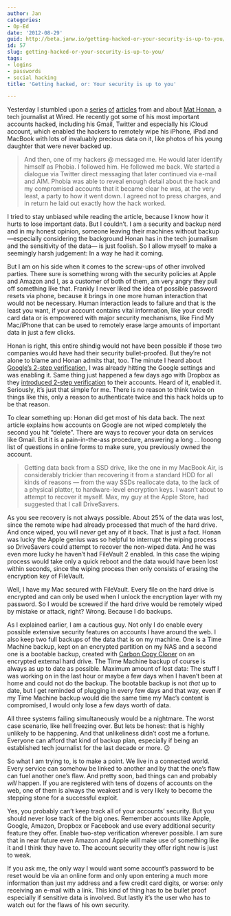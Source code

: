 ```yaml
---
author: Jan
categories:
- Op-Ed
date: '2012-08-29'
guid: http://beta.janw.io/getting-hacked-or-your-security-is-up-to-you/
id: 57
slug: getting-hacked-or-your-security-is-up-to-you/
tags:
- logins
- passwords
- social hacking
title: 'Getting hacked, or: Your security is up to you'

---
```


Yesterday I stumbled upon a [series](http://www.wired.com/2012/08/apple-amazon-mat-honan-hacking/) [of](http://www.slate.com/articles/technology/technology/2012/08/mat_honan_the_four_things_you_need_to_do_right_now_to_avoid_getting_hacked_.html) [articles](http://www.wired.com/2012/08/mat-honan-data-recovery/) from and about [Mat Honan](http://www.wired.com/gadgetlab/author/mathonan/), a tech journalist at Wired. He recently got some of his most important accounts hacked, including his Gmail, Twitter and especially his iCloud account, which enabled the hackers to remotely wipe his iPhone, iPad and MacBook with lots of invaluably precious data on it, like photos of his young daughter that were never backed up.

> And then, one of my hackers @ messaged me. He would later identify himself as Phobia. I followed him. He followed me back. We started a dialogue via Twitter direct messaging that later continued via e-mail and AIM. Phobia was able to reveal enough detail about the hack and my compromised accounts that it became clear he was, at the very least, a party to how it went down. I agreed not to press charges, and in return he laid out exactly how the hack worked.

I tried to stay unbiased while reading the article, because I know how it hurts to lose important data. But I couldn’t. I am a security and backup nerd and in my honest opinion, someone leaving their machines without backup —especially considering the background Honan has in the tech journalism and the sensitivity of the data— is just foolish. So I allow myself to make a seemingly harsh judgement: In a way he had it coming.

<!--more-->

But I am on his side when it comes to the screw-ups of other involved parties. There sure is something wrong with the security policies at Apple and Amazon and I, as a customer of both of them, am very angry they pull off something like that. Frankly I never liked the idea of possible password resets via phone, because it brings in one more human interaction that would not be necessary. Human interaction leads to failure and that is the least you want, if your account contains vital information, like your credit card data or is empowered with major security mechanisms, like Find My Mac/iPhone that can be used to remotely erase large amounts of important data in just a few clicks.

Honan is right, this entire shindig would not have been possible if those two companies would have had their security bullet-proofed. But they’re not alone to blame and Honan admits that, too. The minute I heard about [Google’s 2-step verification](https://support.google.com/accounts/bin/answer.py?hl=en&answer=180744&topic=1056283&rd=1), I was already hitting the Google settings and was enabling it. Same thing just happened a few days ago with Dropbox as they [introduced 2-step verification](https://blog.dropbox.com/index.php/another-layer-of-security-for-your-dropbox-account/) to their accounts. Heard of it, enabled it. Seriously, it’s just that simple for me. There is no reason to think twice on things like this, only a reason to authenticate twice and this hack holds up to be that reason.

To clear something up: Honan did get most of his data back. The next article explains how accounts on Google are not wiped completely the second you hit “delete”. There are ways to recover your data on services like Gmail. But it is a pain-in-the-ass procedure, answering a long … looong list of questions in online forms to make sure, you previously owned the account.

> Getting data back from a SSD drive, like the one in my MacBook Air, is considerably trickier than recovering it from a standard HDD for all kinds of reasons — from the way SSDs reallocate data, to the lack of a physical platter, to hardware-level encryption keys. I wasn’t about to attempt to recover it myself. Max, my guy at the Apple Store, had suggested that I call DriveSavers.

As you see recovery is not always possible. About 25% of the data was lost, since the remote wipe had already processed that much of the hard drive. And once wiped, you will _never_ get any of it back. That is just a fact. Honan was lucky the Apple genius was so helpful to interrupt the wiping process so DriveSavers could attempt to recover the non-wiped data. And he was even more lucky he haven’t had FileVault 2 enabled. In this case the wiping process would take only a quick reboot and the data would have been lost within seconds, since the wiping process then only consists of erasing the encryption key of FileVault.

Well, I have my Mac secured with FileVault. Every file on the hard drive is encrypted and can only be used when I unlock the encryption layer with my password. So I would be screwed if the hard drive would be remotely wiped by mistake or attack, right? Wrong. Because I do backups.

As I explained earlier, I am a cautious guy. Not only I do enable every possible extensive security features on accounts I have around the web. I also keep two full backups of the data that is on my machine. One is a Time Machine backup, kept on an encrypted partition on my NAS and a second one is a bootable backup, created with [Carbon Copy Cloner](http://www.bombich.com) on an encrypted external hard drive. The Time Machine backup of course is always as up to date as possible. Maximum amount of lost data: The stuff I was working on in the last hour or maybe a few days when I haven’t been at home and could not do the backup. The bootable backup is not _that_ up to date, but I get reminded of plugging in every few days and that way, even if my Time Machine backup would die the same time my Mac&#8217;s content is compromised, I would only lose a few days worth of data.

All three systems failing simultaneously would be a nightmare. The worst case scenario, like hell freezing over. But lets be honest: that is highly unlikely to be happening. And that unlikeliness didn’t cost me a fortune. Everyone can afford that kind of backup plan, especially if being an established tech journalist for the last decade or more. 😉

So what I am trying to, is to make a point. We live in a connected world. Every service can somehow be linked to another and by that the one&#8217;s flaw can fuel another one’s flaw. And pretty soon, bad things can and probably _will_ happen. If you are registered with tens of dozens of accounts on the web, one of them is always the weakest and is very likely to become the stepping stone for a successful exploit.

Yes, you probably can’t keep track all of your accounts’ security. But you should never lose track of the big ones. Remember accounts like Apple, Google, Amazon, Dropbox or Facebook and use every additional security feature they offer. Enable two-step verification wherever possible. I am sure that in near future even Amazon and Apple will make use of something like it and I think they have to. The account security they offer right now is just to weak.

If you ask me, the only way I would want some account’s password to be reset would be via an online form and only upon entering a much more information than just my address and a few credit card digits, or worse: only receiving an e-mail with a link. This kind of thing has to be bullet proof especially if sensitive data is involved. But lastly it’s the user who has to watch out for the flaws of his own security.